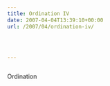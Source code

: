 ```yaml
---
title: Ordination IV
date: 2007-04-04T13:39:10+00:00
url: /2007/04/ordination-iv/




---
```

<div class="flickr">
  <a href="http://www.flickr.com/photos/schreibblogade/446331039/"><img src="//farm1.static.flickr.com/185/446331039_cc398b93bb.jpg" class="flickr-photo" alt="" /></a></p>

  <p>
    Ordination
  </p>
</div>
